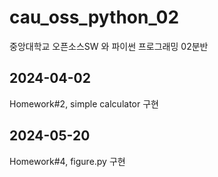 # cau_oss_python_02
중앙대학교 오픈소스SW 와 파이썬 프로그래밍 02분반

## 2024-04-02
Homework#2, simple calculator 구현

## 2024-05-20
Homework#4, figure.py 구현